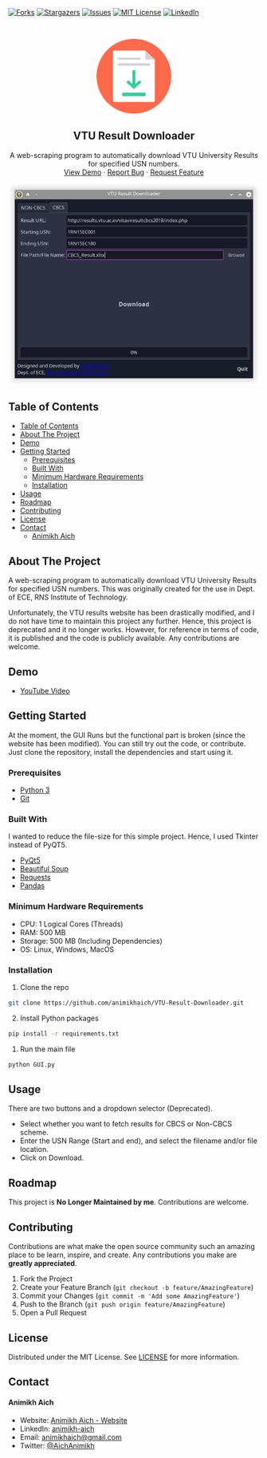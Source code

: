 [![Forks][forks-shield]][forks-url]
[![Stargazers][stars-shield]][stars-url]
[![Issues][issues-shield]][issues-url]
[![MIT License][license-shield]][license-url]
[![LinkedIn][linkedin-shield]][linkedin-url]

<!-- PROJECT LOGO -->
<br />
<p align="center">
    <img src="Assets/icon_document.png" alt="Logo" width="150" height="150">

  <h2 align="center">VTU Result Downloader</h2>

  <p align="center">
    A web-scraping program to automatically download VTU University Results for specified USN numbers.
    <br />
    <a href="https://youtu.be/sTswDfqWowg">View Demo</a>
    ·
    <a href="https://github.com/animikhaich/VTU-Result-Downloader/issues/new">Report Bug</a>
    ·
    <a href="https://github.com/animikhaich/VTU-Result-Downloader/issues/new">Request Feature</a>
  </p>
</p>

![Video Time Lapse Creator][product-screenshot]

<!-- TABLE OF CONTENTS -->

## Table of Contents

- [Table of Contents](#table-of-contents)
- [About The Project](#about-the-project)
- [Demo](#demo)
- [Getting Started](#getting-started)
  - [Prerequisites](#prerequisites)
  - [Built With](#built-with)
  - [Minimum Hardware Requirements](#minimum-hardware-requirements)
  - [Installation](#installation)
- [Usage](#usage)
- [Roadmap](#roadmap)
- [Contributing](#contributing)
- [License](#license)
- [Contact](#contact)
    - [Animikh Aich](#animikh-aich)

<!-- ABOUT THE PROJECT -->

## About The Project

A web-scraping program to automatically download VTU University Results for specified USN numbers. This was originally created for the use in Dept. of ECE, RNS Institute of Technology.

Unfortunately, the VTU results website has been drastically modified, and I do not have time to maintain this project any further. Hence, this project is deprecated and it no longer works. However, for reference in terms of code, it is published and the code is publicly available. Any contributions are welcome.

## Demo

- [YouTube Video](https://youtu.be/sTswDfqWowg)

<!-- GETTING STARTED -->

## Getting Started

At the moment, the GUI Runs but the functional part is broken (since the website has been modified). You can still try out the code, or contribute. Just clone the repository, install the dependencies and start using it. 

### Prerequisites

- [Python 3](https://www.python.org/)
- [Git](https://git-scm.com/)

### Built With

I wanted to reduce the file-size for this simple project. Hence, I used Tkinter instead of PyQT5.

- [PyQt5](https://pypi.org/project/PyQt5/)
- [Beautiful Soup](https://www.crummy.com/software/BeautifulSoup/bs4/doc/)
- [Requests](https://requests.readthedocs.io/en/master/)
- [Pandas](https://pandas.pydata.org/)

### Minimum Hardware Requirements

- CPU: 1 Logical Cores (Threads)
- RAM: 500 MB
- Storage: 500 MB (Including Dependencies)
- OS: Linux, Windows, MacOS

### Installation

1. Clone the repo

```sh
git clone https://github.com/animikhaich/VTU-Result-Downloader.git
```

2. Install Python packages

```sh
pip install -r requirements.txt
```

1. Run the main file

```sh
python GUI.py
```

<!-- USAGE EXAMPLES -->

## Usage

There are two buttons and a dropdown selector (Deprecated).

- Select whether you want to fetch results for CBCS or Non-CBCS scheme.
- Enter the USN Range (Start and end), and select the filename and/or file location.
- Click on Download.

<!-- CHANGELOG -->

<!-- ROADMAP -->

## Roadmap

This project is **No Longer Maintained by me**. Contributions are welcome.

<!-- CONTRIBUTING -->

## Contributing

Contributions are what make the open source community such an amazing place to be learn, inspire, and create. Any contributions you make are **greatly appreciated**.

1. Fork the Project
2. Create your Feature Branch (`git checkout -b feature/AmazingFeature`)
3. Commit your Changes (`git commit -m 'Add some AmazingFeature'`)
4. Push to the Branch (`git push origin feature/AmazingFeature`)
5. Open a Pull Request

<!-- LICENSE -->

## License

Distributed under the MIT License. See [LICENSE](LICENSE) for more information.

<!-- CONTACT -->

## Contact

#### Animikh Aich

- Website: [Animikh Aich - Website](http://www.animikh.me/)
- LinkedIn: [animikh-aich](https://www.linkedin.com/in/animikh-aich/)
- Email: [animikhaich@gmail.com](mailto:animikhaich@gmail.com)
- Twitter: [@AichAnimikh](https://twitter.com/AichAnimikh)

<!-- MARKDOWN LINKS & IMAGES -->

[contributors-shield]: https://img.shields.io/github/contributors/animikhaich/VTU-Result-Downloader.svg?style=flat-square
[contributors-url]: https://github.com/animikhaich/VTU-Result-Downloader/graphs/contributors
[forks-shield]: https://img.shields.io/github/forks/animikhaich/VTU-Result-Downloader.svg?style=flat-square
[forks-url]: https://github.com/animikhaich/VTU-Result-Downloader/network/members
[stars-shield]: https://img.shields.io/github/stars/animikhaich/VTU-Result-Downloader.svg?style=flat-square
[stars-url]: https://github.com/animikhaich/VTU-Result-Downloader/stargazers
[issues-shield]: https://img.shields.io/github/issues/animikhaich/VTU-Result-Downloader.svg?style=flat-square
[issues-url]: https://github.com/animikhaich/VTU-Result-Downloader/issues
[license-shield]: https://img.shields.io/github/license/animikhaich/VTU-Result-Downloader.svg?style=flat-square
[license-url]: https://github.com/animikhaich/VTU-Result-Downloader/blob/master/LICENSE
[linkedin-shield]: https://img.shields.io/badge/-LinkedIn-black.svg?style=flat-square&logo=linkedin&colorB=555
[linkedin-url]: https://linkedin.com/in/animikh-aich/
[product-screenshot]: Assets/Screenshot-Linux-Dark.png
